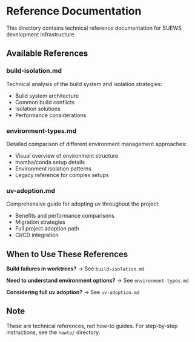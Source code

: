 # Reference Documentation

This directory contains technical reference documentation for SUEWS development infrastructure.

## Available References

### build-isolation.md
Technical analysis of the build system and isolation strategies:
- Build system architecture
- Common build conflicts
- Isolation solutions
- Performance considerations

### environment-types.md
Detailed comparison of different environment management approaches:
- Visual overview of environment structure
- mamba/conda setup details
- Environment isolation patterns
- Legacy reference for complex setups

### uv-adoption.md
Comprehensive guide for adopting uv throughout the project:
- Benefits and performance comparisons
- Migration strategies
- Full project adoption path
- CI/CD integration

## When to Use These References

**Build failures in worktrees?**
→ See `build-isolation.md`

**Need to understand environment options?**
→ See `environment-types.md`

**Considering full uv adoption?**
→ See `uv-adoption.md`

## Note

These are technical references, not how-to guides. For step-by-step instructions, see the `howto/` directory.